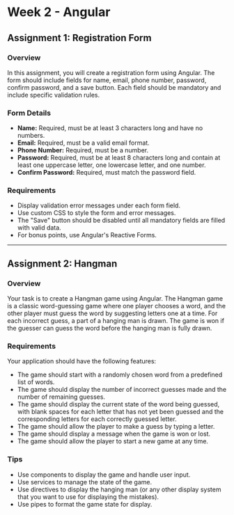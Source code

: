 # Week 2 - Angular

## Assignment 1: Registration Form

### Overview
In this assignment, you will create a registration form using Angular. The form should include fields for name, email, phone number, password, confirm password, and a save button. Each field should be mandatory and include specific validation rules.

### Form Details
- **Name:** Required, must be at least 3 characters long and have no numbers.
- **Email:** Required, must be a valid email format.
- **Phone Number:** Required, must be a number.
- **Password:** Required, must be at least 8 characters long and contain at least one uppercase letter, one lowercase letter, and one number.
- **Confirm Password:** Required, must match the password field.

### Requirements
- Display validation error messages under each form field.
- Use custom CSS to style the form and error messages.
- The "Save" button should be disabled until all mandatory fields are filled with valid data.
- For bonus points, use Angular's Reactive Forms.

---

## Assignment 2: Hangman

### Overview
Your task is to create a Hangman game using Angular. The Hangman game is a classic word-guessing game where one player chooses a word, and the other player must guess the word by suggesting letters one at a time. For each incorrect guess, a part of a hanging man is drawn. The game is won if the guesser can guess the word before the hanging man is fully drawn.

### Requirements
Your application should have the following features:
- The game should start with a randomly chosen word from a predefined list of words.
- The game should display the number of incorrect guesses made and the number of remaining guesses.
- The game should display the current state of the word being guessed, with blank spaces for each letter that has not yet been guessed and the corresponding letters for each correctly guessed letter.
- The game should allow the player to make a guess by typing a letter.
- The game should display a message when the game is won or lost.
- The game should allow the player to start a new game at any time.

### Tips
- Use components to display the game and handle user input.
- Use services to manage the state of the game.
- Use directives to display the hanging man (or any other display system that you want to use for displaying the mistakes).
- Use pipes to format the game state for display.